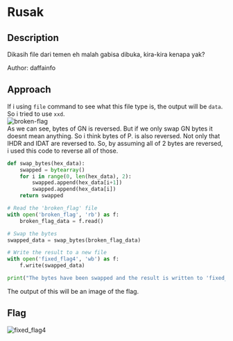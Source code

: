 # Rusak
## Description
Dikasih file dari temen eh malah gabisa dibuka, kira-kira kenapa yak?

Author: daffainfo
## Approach
If i using `file` command to see what this file type is, the output will be `data`. So i tried to use `xxd`. <br>
![broken-flag](https://github.com/user-attachments/assets/fd0f33fa-6269-459b-99bc-93a165e95a9e) <br>
As we can see, bytes of GN is reversed. But if we only swap GN bytes it doesnt mean anything. So i think bytes of P. is also reversed. Not only that IHDR and IDAT are reversed to. 
So, by assuming all of 2 bytes are reversed, i used this code to reverse all of those.
```python
def swap_bytes(hex_data):
    swapped = bytearray()
    for i in range(0, len(hex_data), 2):
        swapped.append(hex_data[i+1])
        swapped.append(hex_data[i])
    return swapped

# Read the 'broken_flag' file
with open('broken_flag', 'rb') as f:
    broken_flag_data = f.read()

# Swap the bytes
swapped_data = swap_bytes(broken_flag_data)

# Write the result to a new file
with open('fixed_flag4', 'wb') as f:
    f.write(swapped_data)

print("The bytes have been swapped and the result is written to 'fixed_flag.png'.")
```
The output of this will be an image of the flag.
## Flag
![fixed_flag4](https://github.com/user-attachments/assets/d1f143c1-96c6-46e8-b4cc-34d62c60134b)


